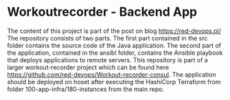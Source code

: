# Workoutrecorder - Backend App

The content of this project is part of the post on blog https://red-devops.pl/ <br>
The repository consists of two parts. The first part contained in the src folder contains the source code of the Java application. The second part of the application, contained in the ansibl folder, contains the Ansible playbook that deploys applications to remote servers. This repository is part of a larger workout-recorder project which can be found here https://github.com/red-devops/Workout-recorder-consul. The application should be deployed on hoset after executing the HashiCorp Terraform from folder 100-app-infra/180-instances from the main repo.
